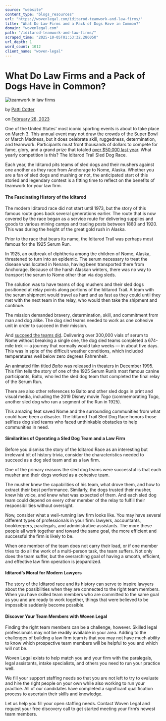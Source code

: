 ```yaml
---
source: "website"
content_type: "blogs_resources"
url: "https://wovenlegal.com/iditarod-teamwork-and-law-firms/"
title: "What Do Law Firms and a Pack of Dogs Have in Common?"
domain: "wovenlegal.com"
path: "/iditarod-teamwork-and-law-firms/"
scraped_time: "2025-10-05T01:53:32.286050"
url_depth: 1
word_count: 1012
client_name: "woven-legal"
---
```


# What Do Law Firms and a Pack of Dogs Have in Common?

![teamwork in law firms](https://wovenlegal.com/wp-content/uploads/2023/02/Iditarod-image.jpg)

by [Patti Cotter](https://wovenlegal.com/author/patti-cotter/)

on [February 28, 2023](https://wovenlegal.com/2023/02/28/)

One of the United States’ most iconic sporting events is about to take place on March 3. This annual event may not draw the crowds of the Super Bowl or March Madness, but it does celebrate skill, ruggedness, determination, and teamwork. Participants must front thousands of dollars to compete for fame, glory, and a grand prize that totaled [over $50,000 last year](https://iditarod.com/iditarod-announces-race-prize-money-by-finishing-position/). What yearly competition is this? The Iditarod Trail Sled Dog Race.

Each year, the Iditarod pits teams of sled dogs and their mushers against one another as they race from Anchorage to Nome, Alaska. Whether you are a fan of sled dogs and mushing or not, the anticipated start of this storied and legendary contest is a fitting time to reflect on the benefits of teamwork for your law firm.

#### **The Fascinating History of the Iditarod**

The modern Iditarod race did not start until 1973, but the story of this famous route goes back several generations earlier. The route that is now covered by the race began as a service route for delivering supplies and goods to various mining camps and trading posts between 1880 and 1920. This was during the height of the great gold rush in Alaska.

Prior to the race that bears its name, the Iditarod Trail was perhaps most famous for the 1925 Serum Run.

In 1925, an outbreak of diphtheria among the children of Nome, Alaska, threatened to turn into an epidemic. The serum necessary to treat the disease was located in Nenana, having been transported there from Anchorage. Because of the harsh Alaskan winters, there was no way to transport the serum to Nome other than via dog sleds.

The solution was to have teams of dog mushers and their sled dogs positioned at relay points along portions of the Iditarod Trail. A team with the serum shipment would travel as hard and as fast as they could until they met with the next team in the relay, who would then take the shipment and continue.

The mission demanded bravery, determination, skill, and commitment from man and dog alike. The dog sled teams needed to work as one cohesive unit in order to succeed in their mission.

And [succeed the teams did](https://archives.alaska.gov/education/serum.html). Delivering over 300,000 vials of serum to Nome without breaking a single one, the dog sled teams completed a 674-mile trek — a journey that normally would take weeks — in about five days. This was in spite of the difficult weather conditions, which included temperatures well below zero degrees Fahrenheit.

An animated film titled _Balto_ was released in theaters in December 1995. This film tells the story of one of the 1925 Serum Run’s most famous canine participants, Balto, who led the sled dog team that completed the final relay of the Serum Run.

There are also other references to Balto and other sled dogs in print and visual media, including the 2019 Disney movie _Togo_ (commemorating Togo, another sled dog who ran a segment of the Run in 1925).

This amazing feat saved Nome and the surrounding communities from what could have been a disaster. The Iditarod Trail Sled Dog Race honors those selfless dog sled teams who faced unthinkable obstacles to help communities in need.

#### **Similarities of Operating a Sled Dog Team and a Law Firm**

Before you dismiss the story of the Iditarod Race as an interesting but irrelevant bit of history trivia, consider the characteristics needed to succeed as a dog sled team and as a law firm.

One of the primary reasons the sled dog teams were successful is that each musher and their dogs worked as a cohesive team.

The musher knew the capabilities of his team, what drove them, and how to extract their best performance. Similarly, the dogs trusted their musher, knew his voice, and knew what was expected of them. And each sled dog team could depend on every other member of the relay to fulfill their responsibilities without oversight.

Now, consider what a well-running law firm looks like. You may have several different types of professionals in your firm: lawyers, accountants, bookkeepers, paralegals, and administrative assistants. The more these people all work together and toward the same goal, the more efficient and successful the firm is likely to be.

When one member of the team does not carry their load, or if one member tries to do all the work of a multi-person task, the team suffers. Not only does the team suffer, but the overarching goal of having a smooth, efficient, and effective law firm operation is jeopardized.

#### **Iditarod’s Moral for Modern Lawyers**

The story of the Iditarod race and its history can serve to inspire lawyers about the possibilities when they are connected to the right team members. When you have skilled team members who are committed to the same goal as you and are ready to work together, things that were believed to be impossible suddenly become possible.

#### **Discover Your Team Members with Woven Legal**

Finding the right team members can be a challenge, however. Skilled legal professionals may not be readily available in your area. Adding to the challenges of building a law firm team is that you may not have much ability to know which prospective team members will be helpful to you and which will not be.

Woven Legal exists to help match you and your firm with the paralegals, legal assistants, intake specialists, and others you need to run your practice well.

We fill your support staffing needs so that you are not left to try to evaluate and hire the right people on your own while also working to run your practice. All of our candidates have completed a significant qualification process to ascertain their skills and knowledge.

Let us help you fill your open staffing needs. Contact Woven Legal and request your free discovery call to get started meeting your firm’s newest team members.